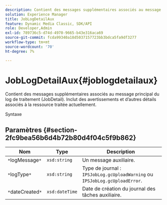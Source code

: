 ```yaml
---
description: Contient des messages supplémentaires associés au message principal du log de traitement (JobDetail). Inclut des avertissements et d’autres détails associés à la ressource traitée actuellement.
solution: Experience Manager
title: JobLogDetailAux
feature: Dynamic Media Classic, SDK/API
role: Developer,Admin
exl-id: 789736c5-d74d-4970-9665-b43e316aca69
source-git-commit: fcda99340a18d5037157723bb3bdca5fa9df3277
workflow-type: tm+mt
source-wordcount: '70'
ht-degree: 7%

---
```


# JobLogDetailAux{#joblogdetailaux}

Contient des messages supplémentaires associés au message principal du log de traitement (JobDetail). Inclut des avertissements et d’autres détails associés à la ressource traitée actuellement.

Syntaxe

## Paramètres {#section-2fc9bea56b6d4b72b80d4f04c5f9b862}

| Nom | Type | Description |
|---|---|---|
| `*`logMessage`*` | `xsd:string` | Un message auxiliaire. |
| `*`logType`*` | `xsd:string` | Type de journal : `IPSJobLog.gcUploadWarning` ou `IPSJobLog.gcUploadError`. |
| `*`dateCreated`*` | `xsd:dateTime` | Date de création du journal des tâches auxiliaire. |
